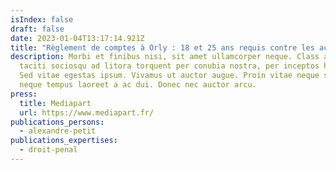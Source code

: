 ```yaml
---
isIndex: false
draft: false
date: 2023-01-04T13:17:14.921Z
title: "Règlement de comptes à Orly : 18 et 25 ans requis contre les accusés du meurtre"
description: Morbi et finibus nisi, sit amet ullamcorper neque. Class aptent
  taciti sociosqu ad litora torquent per conubia nostra, per inceptos himenaeos.
  Sed vitae egestas ipsum. Vivamus ut auctor augue. Proin vitae neque sit amet
  neque tempus laoreet a ac dui. Donec nec auctor arcu.
press:
  title: Mediapart
  url: https://www.mediapart.fr/
publications_persons:
  - alexandre-petit
publications_expertises:
  - droit-penal
---
```

